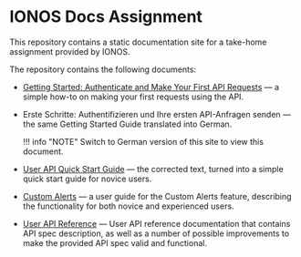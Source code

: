 # IONOS Docs Assignment

This repository contains a static documentation site for a take-home assignment provided by IONOS.

The repository contains the following documents:

- [Getting Started: Authenticate and Make Your First API Requests](guides/getting-started.md) — a simple how-to on making your first requests using the API.
- Erste Schritte: Authentifizieren und Ihre ersten API-Anfragen senden — the same Getting Started Guide translated into German.

    !!! info "NOTE"
        Switch to German version of this site to view this document.

- [User API Quick Start Guide](guides/quickstart.md) — the corrected text, turned into a simple quick start guide for novice users.
- [Custom Alerts](guides/custom-alerts.md) — a user guide for the Custom Alerts feature, describing the functionality for both novice and experienced users.
- [User API Reference](reference/users.md) — User API reference documentation that contains API spec description, as well as a number of possible improvements to make the provided API spec valid and functional.
